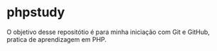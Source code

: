 # phpstudy

O objetivo desse repositótio é para minha iniciação com Git e GitHub, pratica de aprendizagem em PHP.

